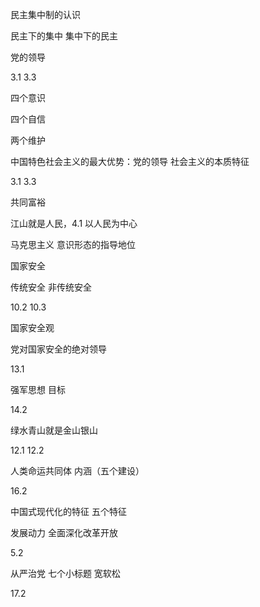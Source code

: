 民主集中制的认识

民主下的集中 集中下的民主

党的领导

3.1 3.3



四个意识

四个自信

两个维护





中国特色社会主义的最大优势：党的领导 社会主义的本质特征

3.1 3.3



共同富裕

江山就是人民，4.1 以人民为中心



马克思主义 意识形态的指导地位

国家安全

传统安全 非传统安全

10.2 10.3



国家安全观 

党对国家安全的绝对领导

13.1



强军思想 目标



14.2





绿水青山就是金山银山

12.1 12.2



人类命运共同体 内涵（五个建设）

16.2



中国式现代化的特征 五个特征



发展动力 全面深化改革开放

5.2





从严治党 七个小标题  宽软松

17.2

